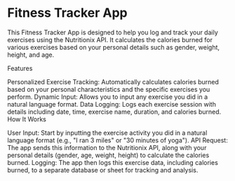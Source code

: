 # Fitness Tracker App

This Fitness Tracker App is designed to help you log and track your daily exercises using the Nutritionix API. It calculates the calories burned for various exercises based on your personal details such as gender, weight, height, and age.

Features

Personalized Exercise Tracking: Automatically calculates calories burned based on your personal characteristics and the specific exercises you perform.
Dynamic Input: Allows you to input any exercise you did in a natural language format.
Data Logging: Logs each exercise session with details including date, time, exercise name, duration, and calories burned.
How It Works

User Input: Start by inputting the exercise activity you did in a natural language format (e.g., "I ran 3 miles" or "30 minutes of yoga").
API Request: The app sends this information to the Nutritionix API, along with your personal details (gender, age, weight, height) to calculate the calories burned.
Logging: The app then logs this exercise data, including calories burned, to a separate database or sheet for tracking and analysis.

